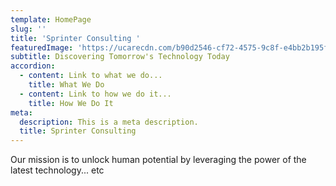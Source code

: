 ```yaml
---
template: HomePage
slug: ''
title: 'Sprinter Consulting '
featuredImage: 'https://ucarecdn.com/b90d2546-cf72-4575-9c8f-e4bb2b195f52/'
subtitle: Discovering Tomorrow's Technology Today
accordion:
  - content: Link to what we do...
    title: What We Do
  - content: Link to how we do it...
    title: How We Do It
meta:
  description: This is a meta description.
  title: Sprinter Consulting
---
```

Our mission is to unlock human potential by leveraging the power of the latest technology... etc
